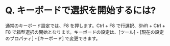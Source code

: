 # Q. キーボードで選択を開始するには?

通常のキーボード設定では、F8 を押します。Ctrl + F8 で行選択、Shift + Ctrl + F8
で箱型選択の開始となります。キーボードの設定は、\[ツール\] \- \[現在の設定のプロパティ\] \- \[キーボード\] で変更できます。
